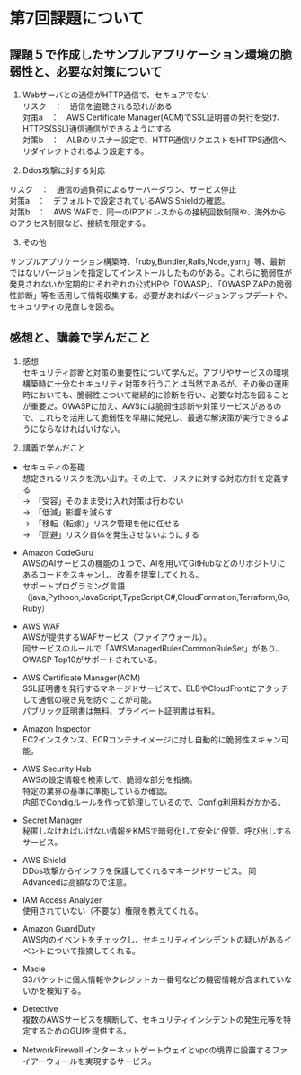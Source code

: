 # 第7回課題について

## 課題５で作成したサンプルアプリケーション環境の脆弱性と、必要な対策について

1. Webサーバとの通信がHTTP通信で、セキュアでない  
リスク　：　通信を盗聴される恐れがある  
対策a　：　AWS Certificate Manager(ACM)でSSL証明書の発行を受け、HTTPS(SSL)通信通信ができるようにする  
対策b　：　ALBのリスナー設定で、HTTP通信リクエストをHTTPS通信へリダイレクトされるよう設定する。


2. Ddos攻撃に対する対応

リスク　：　通信の過負荷によるサーバーダウン、サービス停止  
対策a　：　デフォルトで設定されているAWS Shieldの確認。  
対策b　：　AWS WAFで、同一のIPアドレスからの接続回数制限や、海外からのアクセス制限など、接続を限定する。


3. その他

サンプルアプリケーション構築時、「ruby,Bundler,Rails,Node,yarn」等、最新ではないバージョンを指定してインストールしたものがある。これらに脆弱性が発見されないか定期的にそれぞれの公式HPや「OWASP」、「OWASP ZAPの脆弱性診断」等を活用して情報収集する。必要があればバージョンアップデートや、セキュリティの見直しを図る。



## 感想と、講義で学んだこと
1. 感想  
セキュリティ診断と対策の重要性について学んだ。アプリやサービスの環境構築時に十分なセキュリティ対策を行うことは当然であるが、その後の運用時においても、脆弱性について継続的に診断を行い、必要な対応を図ることが重要だ。OWASPに加え、AWSには脆弱性診断や対策サービスがあるので、これらを活用して脆弱性を早期に発見し、最適な解決策が実行できるようにならなければいけない。


2. 講義で学んだこと
* セキュティの基礎  
想定されるリスクを洗い出す。その上で、リスクに対する対応方針を定義する  
→　「受容」そのまま受け入れ対策は行わない  
→　「低減」影響を減らす  
→　「移転（転嫁）」リスク管理を他に任せる  
→　「回避」リスク自体を発生させないようにする


* Amazon CodeGuru  
AWSのAIサービスの機能の１つで、AIを用いてGitHubなどのリポジトリにあるコードをスキャンし、改善を提案してくれる。  
サポートプログラミング言語（java,Pythoon,JavaScript,TypeScript,C#,CloudFormation,Terraform,Go,Ruby）


* AWS WAF  
AWSが提供するWAFサービス（ファイアウォール）。  
同サービスのルールで「AWSManagedRulesCommonRuleSet」があり、OWASP Top10がサポートされている。


* AWS Certificate Manager(ACM)  
SSL証明書を発行するマネージドサービスで、ELBやCloudFrontにアタッチして通信の覗き見を防ぐことが可能。  
パブリック証明書は無料、プライベート証明書は有料。


* Amazon Inspector  
EC2インスタンス、ECRコンテナイメージに対し自動的に脆弱性スキャン可能。


* AWS Security Hub  
AWSの設定情報を検索して、脆弱な部分を指摘。  
特定の業界の基準に準拠しているか確認。  
内部でCondigルールを作って処理しているので、Config利用料がかかる。


* Secret Manager  
秘匿しなければいけない情報をKMSで暗号化して安全に保管、呼び出しするサービス。


* AWS Shield  
DDos攻撃からインフラを保護してくれるマネージドサービス。
同Advancedは高額なので注意。


* IAM Access Analyzer  
使用されていない（不要な）権限を教えてくれる。


* Amazon GuardDuty  
AWS内のイベントをチェックし、セキュリティインシデントの疑いがあるイベントについて指摘してくれる。


* Macie  
S3バケットに個人情報やクレジットカー番号などの機密情報が含まれていないかを検知する。


* Detective  
複数のAWSサービスを横断して、セキュリティインシデントの発生元等を特定するためのGUIを提供する。


* NetworkFirewall 
インターネットゲートウェイとvpcの境界に設置するファイアーウォールを実現するサービス。
